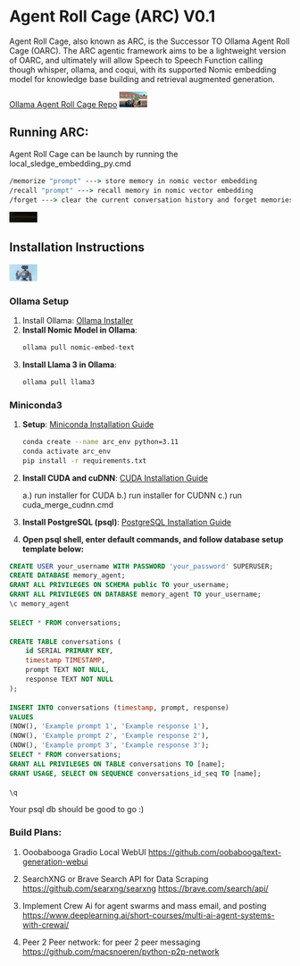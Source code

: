 # Agent Roll Cage (ARC) V0.1
Agent Roll Cage, also known as ARC, is the Successor TO Ollama Agent Roll Cage (OARC). The ARC agentic framework aims to be a lightweight version of OARC, and ultimately will allow Speech to Speech Function calling though whisper, ollama, and coqui, with its supported Nomic embedding model for knowledge base building and retrieval augmented generation.

[Ollama Agent Roll Cage Repo](https://github.com/Leoleojames1/ollama_agent_roll_cage)
<img
src="docs/ARC_POSTER_2.jpg "
  style="display: inline-block; margin: 0 auto; max-width: 50px">

## Running ARC:
Agent Roll Cage can be launch by running the local_sledge_embedding_py.cmd

```cmd
/memorize "prompt" ---> store memory in nomic vector embedding
/recall "prompt" ---> recall memory in nomic vector embedding
/forget ---> clear the current conversation history and forget memories
```

<img
src="docs/memorize_test.png"
  style="display: inline-block; margin: 0 auto; max-width: 50px">

## Installation Instructions
<img
src="docs/ARC_05_lablab.jpeg"
  style="display: inline-block; margin: 0 auto; max-width: 50px">
  
### Ollama Setup
1. Install Ollama:
[Ollama Installer](https://ollama.com/)
1. **Install Nomic Model in Ollama**:
    ```bash
    ollama pull nomic-embed-text

2. **Install Llama 3 in Ollama**:
    ```bash
    ollama pull llama3

### Miniconda3
1. **Setup**:
   [Miniconda Installation Guide](https://docs.conda.io/projects/conda/en/latest/user-guide/install/index.html)
    ```bash
    conda create --name arc_env python=3.11
    conda activate arc_env
    pip install -r requirements.txt
    ```
2. **Install CUDA and cuDNN**:
   [CUDA Installation Guide](https://docs.nvidia.com/cuda/cuda-installation-guide-linux/index.html)
   
   a.) run installer for CUDA
   b.) run installer for CUDNN
   c.) run cuda_merge_cudnn.cmd
   
4. **Install PostgreSQL (psql)**:
   [PostgreSQL Installation Guide](https://www.postgresql.org/download/)

5. **Open psql shell, enter default commands, and follow database setup template below:**

```sql
CREATE USER your_username WITH PASSWORD 'your_password' SUPERUSER;
CREATE DATABASE memory_agent;
GRANT ALL PRIVILEGES ON SCHEMA public TO your_username;
GRANT ALL PRIVILEGES ON DATABASE memory_agent TO your_username;
\c memory_agent

SELECT * FROM conversations;

CREATE TABLE conversations (
    id SERIAL PRIMARY KEY,
    timestamp TIMESTAMP,
    prompt TEXT NOT NULL,
    response TEXT NOT NULL
);

INSERT INTO conversations (timestamp, prompt, response) 
VALUES 
(NOW(), 'Example prompt 1', 'Example response 1'),
(NOW(), 'Example prompt 2', 'Example response 2'),
(NOW(), 'Example prompt 3', 'Example response 3');
SELECT * FROM conversations;
GRANT ALL PRIVILEGES ON TABLE conversations TO [name];
GRANT USAGE, SELECT ON SEQUENCE conversations_id_seq TO [name];

\q
```

Your psql db should be good to go :)

### Build Plans:
1. Ooobabooga Gradio Local WebUI
https://github.com/oobabooga/text-generation-webui

2. SearchXNG or Brave Search API for Data Scraping
https://github.com/searxng/searxng
https://brave.com/search/api/

3. Implement Crew Ai for agent swarms and mass email, and posting
https://www.deeplearning.ai/short-courses/multi-ai-agent-systems-with-crewai/

4. Peer 2 Peer network: for peer 2 peer messaging
https://github.com/macsnoeren/python-p2p-network
